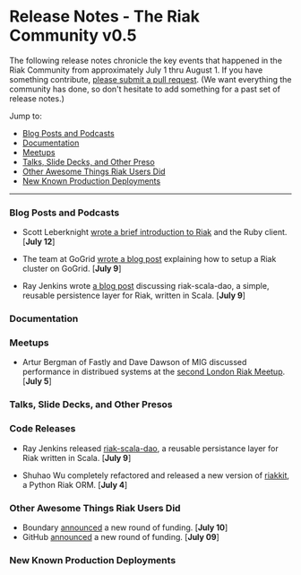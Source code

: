 # Release Notes - The Riak Community v0.5

The following release notes chronicle the key events that happened in the Riak Community from approximately July 1 thru August 1. If you have something contribute, [please submit a pull request](https://github.com/basho/the-riak-community/pulls). (We want everything the community has done, so don't hesitate to add something for a past set of release notes.)

Jump to:

* [Blog Posts and Podcasts](#blog-posts-and-podcasts) 
* [Documentation](#documenation)
* [Meetups](#meetups)
* [Talks, Slide Decks, and Other Preso](#talks-slide-decks-and-other-presos)
* [Other Awesome Things Riak Users Did](#other-awesome-things-riak-users-did)
* [New Known Production Deployments](#new-known-production-deployments)

----

### Blog Posts and Podcasts 

* Scott Leberknight [wrote a brief introduction to Riak](http://cloud.dzone.com/articles/brief-introduction-riak) and the Ruby client. [**July 12**]

* The team at GoGrid [wrote a blog post](http://blog.gogrid.com/2012/07/09/create-a-basho-riak-cluster-on-gogrid/) explaining how to setup a Riak cluster on GoGrid. [**July 9**]

* Ray Jenkins wrote [a blog post](http://blog.boundary.com/2012/07/09/reusable-patterns-for-riak-in-scala/) discussing riak-scala-dao, a simple, reusable persistence layer for Riak, written in Scala. [**July 9**]

### Documentation 

### Meetups

* Artur Bergman of Fastly and Dave Dawson of MIG discussed performance in distribued systems at the [second London Riak Meetup](http://www.meetup.com/riak-london/events/69174012/). [**July 5**]

### Talks, Slide Decks, and Other Presos

### Code Releases 

* Ray Jenkins released [riak-scala-dao](https://github.com/rjenkins/riak-scala-dao), a reusable persistance layer for Riak written in Scala. [**July 9**]

* Shuhao Wu completely refactored and released a new version of [riakkit](https://github.com/ultimatebuster/riakkit), a Python Riak ORM. [**July 4**]

### Other Awesome Things Riak Users Did

* Boundary [announced](http://boundary.com/about/press/boundary-nets-15m-to-accelerate-the-future-of-it-monitoring-and-management) a new round of funding. [**July 10**]
* GitHub [announced](http://peter.a16z.com/2012/07/09/software-eats-software-development/) a new round of funding. [**July 09**]

### New Known Production Deployments 
